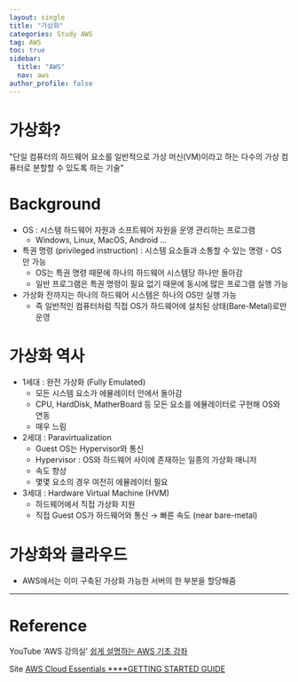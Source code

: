 ```yaml
---
layout: single
title: "가상화"
categories: Study AWS
tag: AWS
toc: true
sidebar:
  title: "AWS"
  nav: aws
author_profile: false
---
```


# 가상화?

"단일 컴퓨터의 하드웨어 요소를 일반적으로 가상 머신(VM)이라고 하는 다수의 가상 컴퓨터로 분할할 수 있도록 하는 기술"

# Background

- OS : 시스템 하드웨어 자원과 소프트웨어 자원을 운영 관리하는 프로그램
  - Windows, Linux, MacOS, Android ...
- 특권 명령 (privileged instruction) : 시스템 요소들과 소통할 수 있는 명령 - OS만 가능
  - OS는 특권 명령 때문에 하나의 하드웨어 시스템당 하나만 돌아감
  - 일반 프로그램은 특권 명령이 필요 없기 때문에 동시에 많은 프로그램 실행 가능
- 가상화 전까지는 하나의 하드웨어 시스템은 하나의 OS만 실행 가능
  - 즉 일반적인 컴퓨터처럼 직접 OS가 하드웨어에 설치된 상태(Bare-Metal)로만 운영

# 가상화 역사

- 1세대 : 완전 가상화 (Fully Emulated)
  - 모든 시스템 요소가 에뮬레이터 안에서 돌아감
  - CPU, HardDisk, MatherBoard 등 모든 요소를 에뮬레이터로 구현해 OS와 연동
  - 매우 느림
- 2세대 : Paravirtualization
  - Guest OS는 Hypervisor와 통신
  - Hypervisor : OS와 하드웨어 사이에 존재하는 일종의 가상화 매니저
  - 속도 향상
  - 몇몇 요소의 경우 여전히 에뮬레이터 필요
- 3세대 : Hardware Virtual Machine (HVM)
  - 하드웨어에서 직접 가상화 지원
  - 직접 Guest OS가 하드웨어와 통신 → 빠른 속도 (near bare-metal)

# 가상화와 클라우드
- AWS에서는 이미 구축된 가상화 가능한 서버의 한 부분을 할당해줌

---

# Reference

YouTube ‘AWS 강의실’ [쉽게 설명하는 AWS 기초 강좌](https://youtube.com/playlist?list=PLfth0bK2MgIan-SzGpHIbfnCnjj583K2m)

Site [AWS Cloud Essentials ****GETTING STARTED GUIDE](https://aws.amazon.com/ko/getting-started/cloud-essentials/?pg=gs&refid=ha_awssm-evergreen-getting_started)
